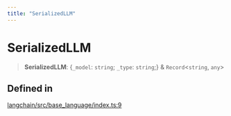 ```yaml
---
title: "SerializedLLM"
---
```


# SerializedLLM

> **SerializedLLM**: \{`_model`: `string`;
> `_type`: `string`;} & `Record`<`string`, `any`\>

## Defined in

[langchain/src/base_language/index.ts:9](https://github.com/hwchase17/langchainjs/blob/ddf2996/langchain/src/base_language/index.ts#L9)
